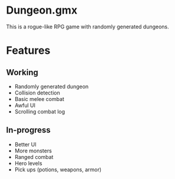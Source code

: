 Dungeon.gmx
===========

This is a rogue-like RPG game with randomly generated dungeons. 

Features
========

Working
-------
* Randomly generated dungeon
* Collision detection
* Basic melee combat
* Awful UI
* Scrolling combat log

In-progress
-----------
* Better UI
* More monsters
* Ranged combat
* Hero levels
* Pick ups (potions, weapons, armor)
